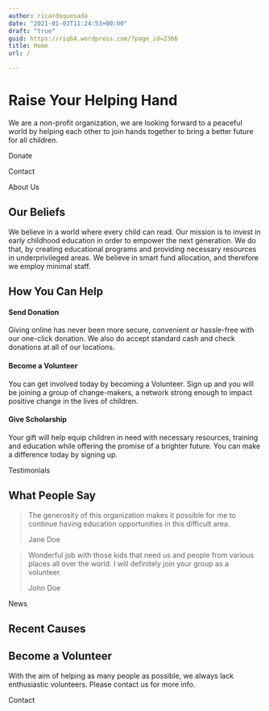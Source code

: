```yaml
---
author: ricardoquesada
date: "2021-01-03T11:24:53+00:00"
draft: "true"
guid: https://riq64.wordpress.com/?page_id=2366
title: Home
url: /

---
```


# Raise Your Helping Hand

We are a non-profit organization, we are looking forward to a peaceful world by
helping each other to join hands together to bring a better future for all
children.

Donate

Contact

About Us

## Our Beliefs

We believe in a world where every child can read. Our mission is to invest in
early childhood education in order to empower the next generation. We do that,
by creating educational programs and providing necessary resources in
underprivileged areas. We believe in smart fund allocation, and therefore we
employ minimal staff.

## How You Can Help

#### Send Donation

Giving online has never been more secure, convenient or hassle-free with our
one-click donation. We also do accept standard cash and check donations at all
of our locations.

#### Become a Volunteer

You can get involved today by becoming a Volunteer. Sign up and you will be
joining a group of change-makers, a network strong enough to impact positive
change in the lives of children.

#### Give Scholarship

Your gift will help equip children in need with necessary resources, training
and education while offering the promise of a brighter future. You can make a
difference today by signing up.

Testimonials

## What People Say

> The generosity of this organization makes it possible for me to continue
> having education opportunities in this difficult area.
>
> Jane Doe

> Wonderful job with those kids that need us and people from various places all
> over the world. I will definitely join your group as a volunteer.
>
> John Doe

News

## Recent Causes

## Become a Volunteer

With the aim of helping as many people as possible, we always lack enthusiastic
volunteers. Please contact us for more info.

Contact
